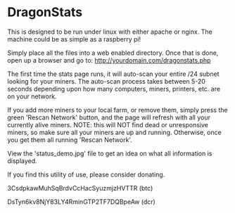 # DragonStats

This is designed to be run under linux with either apache or nginx.  The machine could
be as simple as a raspberry pi!

Simply place all the files into a web enabled directory.
Once that is done, open up a browser and go to:  http://yourdomain.com/dragonstats.php

The first time the stats page runs, it will auto-scan your entire /24 subnet looking
for your miners.  The auto-scan process takes between 5-20 seconds depending upon how
many computers, miners, printers, etc. are on your network.

If you add more miners to your local farm, or remove them, simply press the green 
'Rescan Network' button, and the page will refresh with all your currently alive miners.
NOTE: this will NOT find dead or unresponsive miners, so make sure all your miners are
up and running.  Otherwise, once you get them all running 'Rescan Network'.

View the 'status_demo.jpg' file to get an idea on what all information is displayed.

If you find this utility of use, please consider donating.

 3CsdpkawMuhSqBrdvCcHacSyuzmjzHVTTR (btc)
 
 DsTyn6kv8NjY83LY4RminGTP2TF7DQBpeAw (dcr)
 
